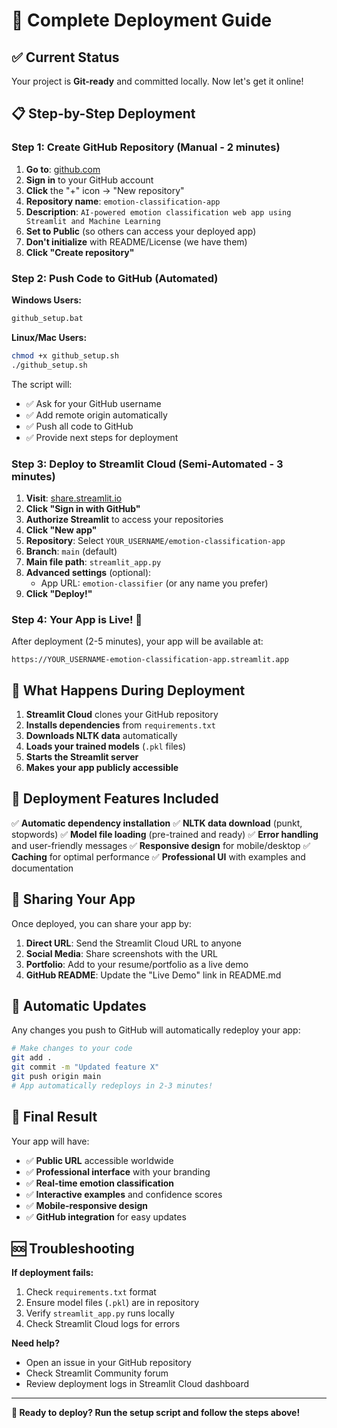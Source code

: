 # 🚀 Complete Deployment Guide

## ✅ Current Status
Your project is **Git-ready** and committed locally. Now let's get it online!

## 📋 Step-by-Step Deployment

### Step 1: Create GitHub Repository (Manual - 2 minutes)

1. **Go to**: [github.com](https://github.com)
2. **Sign in** to your GitHub account
3. **Click** the "+" icon → "New repository"
4. **Repository name**: `emotion-classification-app`
5. **Description**: `AI-powered emotion classification web app using Streamlit and Machine Learning`
6. **Set to Public** (so others can access your deployed app)
7. **Don't initialize** with README/License (we have them)
8. **Click "Create repository"**

### Step 2: Push Code to GitHub (Automated)

**Windows Users:**
```bash
github_setup.bat
```

**Linux/Mac Users:**
```bash
chmod +x github_setup.sh
./github_setup.sh
```

The script will:
- ✅ Ask for your GitHub username
- ✅ Add remote origin automatically
- ✅ Push all code to GitHub
- ✅ Provide next steps for deployment

### Step 3: Deploy to Streamlit Cloud (Semi-Automated - 3 minutes)

1. **Visit**: [share.streamlit.io](https://share.streamlit.io)
2. **Click "Sign in with GitHub"**
3. **Authorize Streamlit** to access your repositories
4. **Click "New app"**
5. **Repository**: Select `YOUR_USERNAME/emotion-classification-app`
6. **Branch**: `main` (default)
7. **Main file path**: `streamlit_app.py`
8. **Advanced settings** (optional):
   - App URL: `emotion-classifier` (or any name you prefer)
9. **Click "Deploy!"**

### Step 4: Your App is Live! 🎉

After deployment (2-5 minutes), your app will be available at:
```
https://YOUR_USERNAME-emotion-classification-app.streamlit.app
```

## 🎯 What Happens During Deployment

1. **Streamlit Cloud** clones your GitHub repository
2. **Installs dependencies** from `requirements.txt`
3. **Downloads NLTK data** automatically
4. **Loads your trained models** (`.pkl` files)
5. **Starts the Streamlit server**
6. **Makes your app publicly accessible**

## 🔧 Deployment Features Included

✅ **Automatic dependency installation**
✅ **NLTK data download** (punkt, stopwords)
✅ **Model file loading** (pre-trained and ready)
✅ **Error handling** and user-friendly messages
✅ **Responsive design** for mobile/desktop
✅ **Caching** for optimal performance
✅ **Professional UI** with examples and documentation

## 📱 Sharing Your App

Once deployed, you can share your app by:

1. **Direct URL**: Send the Streamlit Cloud URL to anyone
2. **Social Media**: Share screenshots with the URL
3. **Portfolio**: Add to your resume/portfolio as a live demo
4. **GitHub README**: Update the "Live Demo" link in README.md

## 🔄 Automatic Updates

Any changes you push to GitHub will automatically redeploy your app:

```bash
# Make changes to your code
git add .
git commit -m "Updated feature X"
git push origin main
# App automatically redeploys in 2-3 minutes!
```

## 🎊 Final Result

Your app will have:
- ✅ **Public URL** accessible worldwide
- ✅ **Professional interface** with your branding
- ✅ **Real-time emotion classification**
- ✅ **Interactive examples** and confidence scores
- ✅ **Mobile-responsive design**
- ✅ **GitHub integration** for easy updates

## 🆘 Troubleshooting

**If deployment fails:**
1. Check `requirements.txt` format
2. Ensure model files (`.pkl`) are in repository
3. Verify `streamlit_app.py` runs locally
4. Check Streamlit Cloud logs for errors

**Need help?** 
- Open an issue in your GitHub repository
- Check Streamlit Community forum
- Review deployment logs in Streamlit Cloud dashboard

---

**🚀 Ready to deploy? Run the setup script and follow the steps above!**

